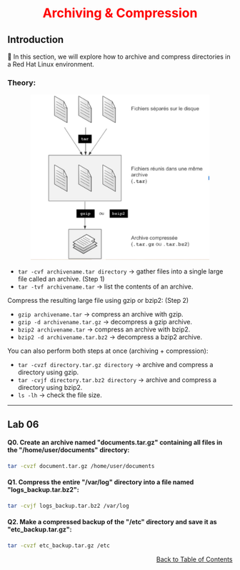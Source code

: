 <h1 align="center" style="color: red;">Archiving & Compression</h1>

## Introduction

👋 In this section, we will explore how to archive and compress directories in a Red Hat Linux environment.

### Theory:

<p align="center">
  <img src="images/Cap.JPG" alt="cap" style="width: 400px;"/>
</p> 

* `tar -cvf archivename.tar directory` → gather files into a single large file called an archive. (Step 1)
* `tar -tvf archivename.tar` → list the contents of an archive.

Compress the resulting large file using gzip or bzip2: (Step 2)

* `gzip archivename.tar` → compress an archive with gzip.
* `gzip -d archivename.tar.gz` → decompress a gzip archive.
* `bzip2 archivename.tar` → compress an archive with bzip2.
* `bzip2 -d archivename.tar.bz2` → decompress a bzip2 archive.

You can also perform both steps at once (archiving + compression):

* `tar -cvzf directory.tar.gz directory` → archive and compress a directory using gzip.
* `tar -cvjf directory.tar.bz2 directory` → archive and compress a directory using bzip2.
* `ls -lh` → check the file size.

---

## Lab 06

#### Q0. Create an archive named "documents.tar.gz" containing all files in the "/home/user/documents" directory:

```bash
tar -cvzf document.tar.gz /home/user/documents
```

#### Q1. Compress the entire "/var/log" directory into a file named "logs\_backup.tar.bz2":

```bash
tar -cvjf logs_backup.tar.bz2 /var/log
```

#### Q2. Make a compressed backup of the "/etc" directory and save it as "etc\_backup.tar.gz":

```bash
tar -cvzf etc_backup.tar.gz /etc
```

<p style="text-align: right;">
  <a href="https://github.com/halekammoun/RHCSA-Training/blob/main/README.md#table-des-matieres">Back to Table of Contents</a>
</p>

